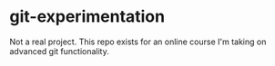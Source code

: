 # git-experimentation
Not a real project.  This repo exists for an online course I'm taking on advanced git functionality.
